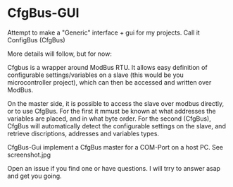 # CfgBus-GUI
Attempt to make a "Generic" interface + gui for my projects. Call it ConfigBus (CfgBus)

More details will follow, but for now:

Cfgbus is a wrapper around ModBus RTU. It allows easy definition of configurable settings/variables
on a slave (this would be you microcontroller project), which can then be accessed and written over
ModBus. 

On the master side, it is possible to access the slave over modbus directly, or to use CfgBus. For the
first it mmust be known at what addresses the variables are placed, and in what byte order.
For the second (CfgBus), CfgBus will automatically detect the configurable settings on the slave, and
retrieve discriptions, addresses and variables types. 

CfgBus-Gui implement a CfgBus master for a COM-Port on a host PC. See screenshot.jpg

Open an issue if you find one or have questions. I will trry to answer asap and get you going.
